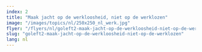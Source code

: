 ```yaml
---
index: 2
title: "Maak jacht op de werkloosheid, niet op de werklozen"
image: "/images/topics/nl/250x250_nl_werk.jpg"
flyer: "/flyers/nl/goleft2-maak-jacht-op-de-werkloosheid-niet-op-de-werklozen.pdf"
slug: "goleft2-maak-jacht-op-de-werkloosheid-niet-op-de-werklozen"
lang: nl
---
```

